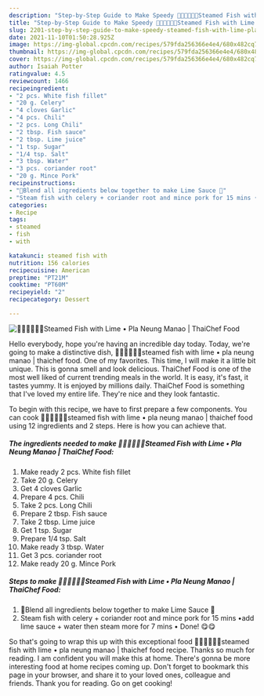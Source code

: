 ```yaml
---
description: "Step-by-Step Guide to Make Speedy 🧑🏽‍🍳🧑🏼‍🍳Steamed Fish with Lime • Pla Neung Manao | ThaiChef Food"
title: "Step-by-Step Guide to Make Speedy 🧑🏽‍🍳🧑🏼‍🍳Steamed Fish with Lime • Pla Neung Manao | ThaiChef Food"
slug: 2201-step-by-step-guide-to-make-speedy-steamed-fish-with-lime-pla-neung-manao-thaichef-food
date: 2021-11-10T01:50:28.925Z
image: https://img-global.cpcdn.com/recipes/579fda256366e4e4/680x482cq70/steamed-fish-with-lime-pla-neung-manao-thaichef-food-recipe-main-photo.jpg
thumbnail: https://img-global.cpcdn.com/recipes/579fda256366e4e4/680x482cq70/steamed-fish-with-lime-pla-neung-manao-thaichef-food-recipe-main-photo.jpg
cover: https://img-global.cpcdn.com/recipes/579fda256366e4e4/680x482cq70/steamed-fish-with-lime-pla-neung-manao-thaichef-food-recipe-main-photo.jpg
author: Isaiah Potter
ratingvalue: 4.5
reviewcount: 1466
recipeingredient:
- "2 pcs. White fish fillet"
- "20 g. Celery"
- "4 cloves Garlic"
- "4 pcs. Chili"
- "2 pcs. Long Chili"
- "2 tbsp. Fish sauce"
- "2 tbsp. Lime juice"
- "1 tsp. Sugar"
- "1/4 tsp. Salt"
- "3 tbsp. Water"
- "3 pcs. coriander root"
- "20 g. Mince Pork"
recipeinstructions:
- "🍋Blend all ingredients below together to make Lime Sauce 🍋"
- "Steam fish with celery + coriander root and mince pork for 15 mins •add lime sauce + water then steam more for 7 mins • Done! 😋😋"
categories:
- Recipe
tags:
- steamed
- fish
- with

katakunci: steamed fish with 
nutrition: 156 calories
recipecuisine: American
preptime: "PT21M"
cooktime: "PT60M"
recipeyield: "2"
recipecategory: Dessert

---
```



![🧑🏽‍🍳🧑🏼‍🍳Steamed Fish with Lime • Pla Neung Manao | ThaiChef Food](https://img-global.cpcdn.com/recipes/579fda256366e4e4/680x482cq70/steamed-fish-with-lime-pla-neung-manao-thaichef-food-recipe-main-photo.jpg)

Hello everybody, hope you're having an incredible day today. Today, we're going to make a distinctive dish, 🧑🏽‍🍳🧑🏼‍🍳steamed fish with lime • pla neung manao | thaichef food. One of my favorites. This time, I will make it a little bit unique. This is gonna smell and look delicious.
 ThaiChef Food is one of the most well liked of current trending meals in the world. It is easy, it's fast, it tastes yummy. It is enjoyed by millions daily.  ThaiChef Food is something that I've loved my entire life. They're nice and they look fantastic.


To begin with this recipe, we have to first prepare a few components. You can cook 🧑🏽‍🍳🧑🏼‍🍳steamed fish with lime • pla neung manao | thaichef food using 12 ingredients and 2 steps. Here is how you can achieve that.

<!--inarticleads1-->

##### The ingredients needed to make 🧑🏽‍🍳🧑🏼‍🍳Steamed Fish with Lime • Pla Neung Manao | ThaiChef Food:

1. Make ready 2 pcs. White fish fillet
1. Take 20 g. Celery
1. Get 4 cloves Garlic
1. Prepare 4 pcs. Chili
1. Take 2 pcs. Long Chili
1. Prepare 2 tbsp. Fish sauce
1. Take 2 tbsp. Lime juice
1. Get 1 tsp. Sugar
1. Prepare 1/4 tsp. Salt
1. Make ready 3 tbsp. Water
1. Get 3 pcs. coriander root
1. Make ready 20 g. Mince Pork




<!--inarticleads2-->

##### Steps to make 🧑🏽‍🍳🧑🏼‍🍳Steamed Fish with Lime • Pla Neung Manao | ThaiChef Food:

1. 🍋Blend all ingredients below together to make Lime Sauce 🍋
1. Steam fish with celery + coriander root and mince pork for 15 mins •add lime sauce + water then steam more for 7 mins • Done! 😋😋




So that's going to wrap this up with this exceptional food 🧑🏽‍🍳🧑🏼‍🍳steamed fish with lime • pla neung manao | thaichef food recipe. Thanks so much for reading. I am confident you will make this at home. There's gonna be more interesting food at home recipes coming up. Don't forget to bookmark this page in your browser, and share it to your loved ones, colleague and friends. Thank you for reading. Go on get cooking!
